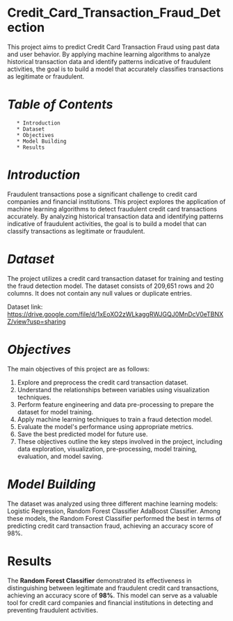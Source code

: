 # **Credit_Card_Transaction_Fraud_Detection**
  
  This project aims to predict Credit Card Transaction Fraud using past data and user behavior. By applying machine learning algorithms to analyze historical transaction data and identify patterns indicative of fraudulent activities, the goal is to build a model that accurately classifies transactions as legitimate or fraudulent.

# _Table of Contents_
       * Introduction
       * Dataset
       * Objectives
       * Model Building
       * Results

# _Introduction_
  Fraudulent transactions pose a significant challenge to credit card companies and financial institutions. This project explores the application of machine learning algorithms to detect fraudulent credit card transactions accurately. By analyzing historical transaction data and identifying patterns indicative of fraudulent activities, the goal is to build a model that can classify transactions as legitimate or fraudulent.

# _Dataset_
  The project utilizes a credit card transaction dataset for training and testing the fraud detection model. The dataset consists of 209,651 rows and 20 columns. It does not contain any null values or duplicate entries.

Dataset link: https://drive.google.com/file/d/1xEoXO2zWLkaggRWJGQJ0MnDcV0eTBNXZ/view?usp=sharing

# _Objectives_
The main objectives of this project are as follows:

   1. Explore and preprocess the credit card transaction dataset.
   2. Understand the relationships between variables using visualization techniques.
   3. Perform feature engineering and data pre-processing to prepare the dataset for model training.
   4. Apply machine learning techniques to train a fraud detection model.
   5. Evaluate the model's performance using appropriate metrics.
   6. Save the best predicted model for future use.
   7. These objectives outline the key steps involved in the project, including data exploration, visualization, pre-processing, model training, evaluation, and model saving.

# _Model Building_
  The dataset was analyzed using three different machine learning models: 
    Logistic Regression, 
    Random Forest Classifier
    AdaBoost Classifier. 
  Among these models, the Random Forest Classifier performed the best in terms of predicting credit card transaction fraud, achieving an accuracy score of 98%.

# Results
  The **Random Forest Classifier** demonstrated its effectiveness in distinguishing between legitimate and fraudulent credit card transactions, achieving an accuracy score of **98%**. This model can serve as a valuable tool for credit card companies and financial institutions in detecting and preventing fraudulent activities.
